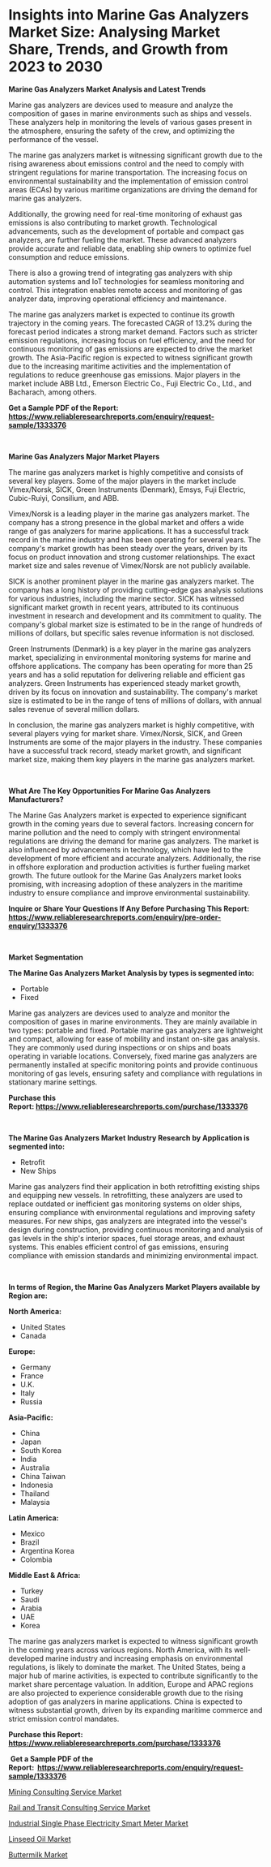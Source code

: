 <p><h1>Insights into Marine Gas Analyzers Market Size: Analysing Market Share, Trends, and Growth from 2023 to 2030</h1></p><p><strong>Marine Gas Analyzers Market Analysis and Latest Trends</strong></p>
<p><p>Marine gas analyzers are devices used to measure and analyze the composition of gases in marine environments such as ships and vessels. These analyzers help in monitoring the levels of various gases present in the atmosphere, ensuring the safety of the crew, and optimizing the performance of the vessel.</p><p>The marine gas analyzers market is witnessing significant growth due to the rising awareness about emissions control and the need to comply with stringent regulations for marine transportation. The increasing focus on environmental sustainability and the implementation of emission control areas (ECAs) by various maritime organizations are driving the demand for marine gas analyzers.</p><p>Additionally, the growing need for real-time monitoring of exhaust gas emissions is also contributing to market growth. Technological advancements, such as the development of portable and compact gas analyzers, are further fueling the market. These advanced analyzers provide accurate and reliable data, enabling ship owners to optimize fuel consumption and reduce emissions.</p><p>There is also a growing trend of integrating gas analyzers with ship automation systems and IoT technologies for seamless monitoring and control. This integration enables remote access and monitoring of gas analyzer data, improving operational efficiency and maintenance.</p><p>The marine gas analyzers market is expected to continue its growth trajectory in the coming years. The forecasted CAGR of 13.2% during the forecast period indicates a strong market demand. Factors such as stricter emission regulations, increasing focus on fuel efficiency, and the need for continuous monitoring of gas emissions are expected to drive the market growth. The Asia-Pacific region is expected to witness significant growth due to the increasing maritime activities and the implementation of regulations to reduce greenhouse gas emissions. Major players in the market include ABB Ltd., Emerson Electric Co., Fuji Electric Co., Ltd., and Bacharach, among others.</p></p>
<p><strong>Get a Sample PDF of the Report:&nbsp; <a href="https://www.reliableresearchreports.com/enquiry/request-sample/1333376">https://www.reliableresearchreports.com/enquiry/request-sample/1333376</a></strong></p>
<p>&nbsp;</p>
<p><strong>Marine Gas Analyzers Major Market Players</strong></p>
<p><p>The marine gas analyzers market is highly competitive and consists of several key players. Some of the major players in the market include Vimex/Norsk, SICK, Green Instruments (Denmark), Emsys, Fuji Electric, Cubic-Ruiyi, Consilium, and ABB.</p><p>Vimex/Norsk is a leading player in the marine gas analyzers market. The company has a strong presence in the global market and offers a wide range of gas analyzers for marine applications. It has a successful track record in the marine industry and has been operating for several years. The company's market growth has been steady over the years, driven by its focus on product innovation and strong customer relationships. The exact market size and sales revenue of Vimex/Norsk are not publicly available.</p><p>SICK is another prominent player in the marine gas analyzers market. The company has a long history of providing cutting-edge gas analysis solutions for various industries, including the marine sector. SICK has witnessed significant market growth in recent years, attributed to its continuous investment in research and development and its commitment to quality. The company's global market size is estimated to be in the range of hundreds of millions of dollars, but specific sales revenue information is not disclosed.</p><p>Green Instruments (Denmark) is a key player in the marine gas analyzers market, specializing in environmental monitoring systems for marine and offshore applications. The company has been operating for more than 25 years and has a solid reputation for delivering reliable and efficient gas analyzers. Green Instruments has experienced steady market growth, driven by its focus on innovation and sustainability. The company's market size is estimated to be in the range of tens of millions of dollars, with annual sales revenue of several million dollars.</p><p>In conclusion, the marine gas analyzers market is highly competitive, with several players vying for market share. Vimex/Norsk, SICK, and Green Instruments are some of the major players in the industry. These companies have a successful track record, steady market growth, and significant market size, making them key players in the marine gas analyzers market.</p></p>
<p>&nbsp;</p>
<p><strong>What Are The Key Opportunities For Marine Gas Analyzers Manufacturers?</strong></p>
<p><p>The Marine Gas Analyzers market is expected to experience significant growth in the coming years due to several factors. Increasing concern for marine pollution and the need to comply with stringent environmental regulations are driving the demand for marine gas analyzers. The market is also influenced by advancements in technology, which have led to the development of more efficient and accurate analyzers. Additionally, the rise in offshore exploration and production activities is further fueling market growth. The future outlook for the Marine Gas Analyzers market looks promising, with increasing adoption of these analyzers in the maritime industry to ensure compliance and improve environmental sustainability.</p></p>
<p><strong>Inquire or Share Your Questions If Any Before Purchasing This Report: <a href="https://www.reliableresearchreports.com/enquiry/pre-order-enquiry/1333376">https://www.reliableresearchreports.com/enquiry/pre-order-enquiry/1333376</a></strong></p>
<p>&nbsp;</p>
<p><strong>Market Segmentation</strong></p>
<p><strong>The Marine Gas Analyzers Market Analysis by types is segmented into:</strong></p>
<p><ul><li>Portable</li><li>Fixed</li></ul></p>
<p><p>Marine gas analyzers are devices used to analyze and monitor the composition of gases in marine environments. They are mainly available in two types: portable and fixed. Portable marine gas analyzers are lightweight and compact, allowing for ease of mobility and instant on-site gas analysis. They are commonly used during inspections or on ships and boats operating in variable locations. Conversely, fixed marine gas analyzers are permanently installed at specific monitoring points and provide continuous monitoring of gas levels, ensuring safety and compliance with regulations in stationary marine settings.</p></p>
<p><strong>Purchase this Report:&nbsp;<a href="https://www.reliableresearchreports.com/purchase/1333376">https://www.reliableresearchreports.com/purchase/1333376</a></strong></p>
<p>&nbsp;</p>
<p><strong>The Marine Gas Analyzers Market Industry Research by Application is segmented into:</strong></p>
<p><ul><li>Retrofit</li><li>New Ships</li></ul></p>
<p><p>Marine gas analyzers find their application in both retrofitting existing ships and equipping new vessels. In retrofitting, these analyzers are used to replace outdated or inefficient gas monitoring systems on older ships, ensuring compliance with environmental regulations and improving safety measures. For new ships, gas analyzers are integrated into the vessel's design during construction, providing continuous monitoring and analysis of gas levels in the ship's interior spaces, fuel storage areas, and exhaust systems. This enables efficient control of gas emissions, ensuring compliance with emission standards and minimizing environmental impact.</p></p>
<p>&nbsp;</p>
<p><strong>In terms of Region, the Marine Gas Analyzers Market Players available by Region are:</strong></p>
<p>
    <p> <strong> North America: </strong>
        <ul>
            <li>United States</li>
            <li>Canada</li>
        </ul>
        </p> 
    <p> <strong> Europe: </strong>
        <ul>
            <li>Germany</li>
            <li>France</li>
            <li>U.K.</li>
            <li>Italy</li>
            <li>Russia</li>
        </ul>
        </p> 
    <p> <strong> Asia-Pacific: </strong>
        <ul>
            <li>China</li>
            <li>Japan</li>
            <li>South Korea</li>
            <li>India</li>
            <li>Australia</li>
            <li>China Taiwan</li>
            <li>Indonesia</li>
            <li>Thailand</li>
            <li>Malaysia</li>
        </ul>
        </p> 
    <p> <strong> Latin America: </strong>
        <ul>
            <li>Mexico</li>
            <li>Brazil</li>
            <li>Argentina Korea</li>
            <li>Colombia</li>
        </ul>
        </p> 
    <p> <strong> Middle East & Africa: </strong>
        <ul>
            <li>Turkey</li>
            <li>Saudi</li>
            <li>Arabia</li>
            <li>UAE</li>
            <li>Korea</li>
        </ul>
    </p>
    </p>
<p><p>The marine gas analyzers market is expected to witness significant growth in the coming years across various regions. North America, with its well-developed marine industry and increasing emphasis on environmental regulations, is likely to dominate the market. The United States, being a major hub of marine activities, is expected to contribute significantly to the market share percentage valuation. In addition, Europe and APAC regions are also projected to experience considerable growth due to the rising adoption of gas analyzers in marine applications. China is expected to witness substantial growth, driven by its expanding maritime commerce and strict emission control mandates.</p></p>
<p><strong>Purchase this Report: <a href="https://www.reliableresearchreports.com/purchase/1333376">https://www.reliableresearchreports.com/purchase/1333376</a></strong></p>
<p>&nbsp;<strong>Get a Sample PDF of the Report:&nbsp;&nbsp;<a href="https://www.reliableresearchreports.com/enquiry/request-sample/1333376">https://www.reliableresearchreports.com/enquiry/request-sample/1333376</a></strong></p>
<p><strong></strong></p>
<p><p><a href="https://github.com/Chiragrp26/Market-Research-Report-List-1/blob/main/mining-consulting-service-market.md">Mining Consulting Service Market</a></p><p><a href="https://github.com/AKSHATREPORTPRIME/Market-Research-Report-List-1/blob/main/rail-and-transit-consulting-service-market.md">Rail and Transit Consulting Service Market</a></p><p><a href="https://www.linkedin.com/pulse/industrial-single-phase-electricity-smart-meter-market-share-x41mc/">Industrial Single Phase Electricity Smart Meter Market</a></p><p><a href="https://medium.com/@sandramurphy56/linseed-oil-market-size-growth-forecast-2023-2030-8330d26d43f4">Linseed Oil Market</a></p><p><a href="https://medium.com/@jaylonlesch/buttermilk-market-size-growth-forecast-2023-2030-1a614f17167c">Buttermilk Market</a></p></p>